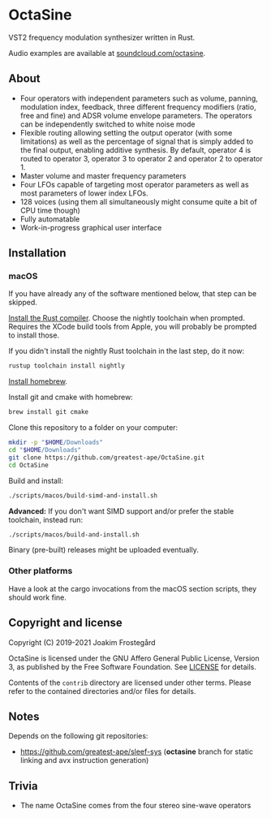 # OctaSine

VST2 frequency modulation synthesizer written in Rust.

Audio examples are available at [soundcloud.com/octasine](https://soundcloud.com/octasine).

## About

* Four operators with independent parameters such as volume, panning,
  modulation index, feedback, three different frequency modifiers (ratio, free
  and fine) and ADSR volume envelope parameters. The operators can be
  independently switched to white noise mode
* Flexible routing allowing setting the output operator (with some
  limitations) as well as the percentage of signal that is simply added to the
  final output, enabling additive synthesis. By default, operator 4 is routed
  to operator 3, operator 3 to operator 2 and operator 2 to operator 1.
* Master volume and master frequency parameters
* Four LFOs capable of targeting most operator parameters as well as
  most parameters of lower index LFOs.
* 128 voices (using them all simultaneously might consume quite a bit
  of CPU time though)
* Fully automatable
* Work-in-progress graphical user interface

## Installation

### macOS

If you have already any of the software mentioned below, that step can be skipped.

[Install the Rust compiler](https://rustup.rs/). Choose the nightly toolchain when prompted. Requires the XCode build tools from Apple, you will probably be prompted to install those.

If you didn't install the nightly Rust toolchain in the last step, do it now:

```sh
rustup toolchain install nightly
```

[Install homebrew](https://brew.sh).

Install git and cmake with homebrew:

```sh
brew install git cmake
```

Clone this repository to a folder on your computer:

```sh
mkdir -p "$HOME/Downloads"
cd "$HOME/Downloads"
git clone https://github.com/greatest-ape/OctaSine.git
cd OctaSine
```

Build and install:

```sh
./scripts/macos/build-simd-and-install.sh
```

__Advanced:__ If you don't want SIMD support and/or prefer the stable toolchain, instead run:

```sh
./scripts/macos/build-and-install.sh
```

Binary (pre-built) releases might be uploaded eventually.

### Other platforms

Have a look at the cargo invocations from the macOS section scripts, they
should work fine.

## Copyright and license

Copyright (C) 2019-2021 Joakim Frostegård

OctaSine is licensed under the GNU Affero General Public License, Version 3, as
published by the Free Software Foundation. See [LICENSE](LICENSE) for details.

Contents of the `contrib` directory are licensed under other terms. Please
refer to the contained directories and/or files for details.

## Notes

Depends on the following git repositories:

  * https://github.com/greatest-ape/sleef-sys (__octasine__ branch for static linking and avx instruction generation)

## Trivia

* The name OctaSine comes from the four stereo sine-wave operators
